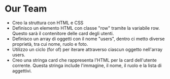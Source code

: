 # Our Team
- Creo la struttura con HTML e CSS
- Definisco un elemento HTML con classe "row" tramite la variabile row. Questo sarà il contenitore delle card degli utenti.
- Definisco un array di oggetti con il nome "users", dentro ci metto diverse proprietà, tra cui nome, ruolo e foto.
- Utilizzo un ciclo (for of) per iterare attraverso ciascun oggetto nell'array users.
- Creo una stringa card che rappresenta l'HTML per la card dell'utente corrente. Questa stringa include l'immagine, il nome, il ruolo e la lista di aggettivi.